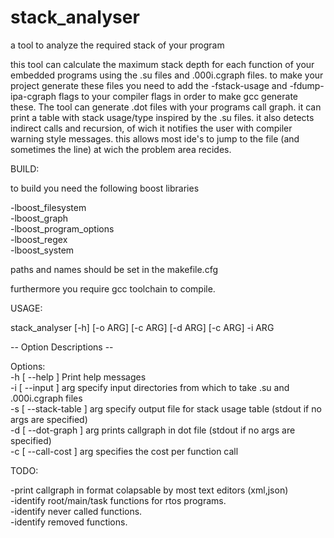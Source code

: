 # stack_analyser
a tool to analyze the required stack of your program

this tool can calculate the maximum stack depth for each function of your embedded programs using the .su files and .000i.cgraph files. to make your project generate these files you need to add the -fstack-usage and -fdump-ipa-cgraph flags to your compiler flags in order to make gcc generate these. The tool can generate .dot files with your programs call graph.
it can print a table with stack usage/type inspired by the .su files. it also detects indirect calls and recursion, of wich it notifies the user with compiler warning style messages. this allows most ide's to jump to the file (and sometimes the line) at wich the problem area recides.

BUILD:

to build you need the following boost libraries

-lboost_filesystem  
-lboost_graph  
-lboost_program_options  
-lboost_regex  
-lboost_system  

paths and names should be set in the makefile.cfg

furthermore you require gcc toolchain to compile.

USAGE: 

stack_analyser [-h] [-o ARG] [-c ARG] [-d ARG] [-c ARG] -i ARG

-- Option Descriptions --

Options:  
  -h [ --help ]            Print help messages  
  -i [ --input ] arg       specify input directories from which to take .su and
                           .000i.cgraph files  
  -s [ --stack-table ] arg specify output file for stack usage table (stdout if
                           no args are specified)  
  -d [ --dot-graph ] arg   prints callgraph in dot file (stdout if no args are 
                           specified)  
  -c [ --call-cost ] arg   specifies the cost per function call  

TODO:

-print callgraph in format colapsable by most text editors (xml,json)  
-identify root/main/task functions for rtos programs.  
-identify never called functions.  
-identify removed functions.  
